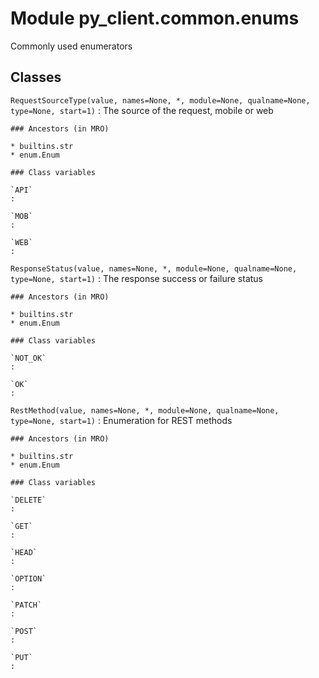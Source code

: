 Module py_client.common.enums
=============================
Commonly used enumerators

Classes
-------

`RequestSourceType(value, names=None, *, module=None, qualname=None, type=None, start=1)`
:   The source of the request, mobile or web

    ### Ancestors (in MRO)

    * builtins.str
    * enum.Enum

    ### Class variables

    `API`
    :

    `MOB`
    :

    `WEB`
    :

`ResponseStatus(value, names=None, *, module=None, qualname=None, type=None, start=1)`
:   The response success or failure status

    ### Ancestors (in MRO)

    * builtins.str
    * enum.Enum

    ### Class variables

    `NOT_OK`
    :

    `OK`
    :

`RestMethod(value, names=None, *, module=None, qualname=None, type=None, start=1)`
:   Enumeration for REST methods

    ### Ancestors (in MRO)

    * builtins.str
    * enum.Enum

    ### Class variables

    `DELETE`
    :

    `GET`
    :

    `HEAD`
    :

    `OPTION`
    :

    `PATCH`
    :

    `POST`
    :

    `PUT`
    :